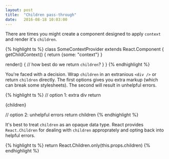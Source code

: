 ```yaml
---
layout: post
title:  "Children pass-through"
date:   2016-08-18 10:03:00
---
```


There are times you might create a component designed to apply `context` and render it's `children`.

{% highlight ts %}
class SomeContextProvider extends React.Component {
  getChildContext() {
    return {some: "context"}
  }

  render() {
    // how best do we return `children`?
  }
}
{% endhighlight %}

You're faced with a decision. Wrap `children` in an extranious `<div />` or return `children` directly. The first options gives you extra markup (which can break some stylesheets). The second will result in unhelpful errors.

{% highlight ts %}
// option 1: extra div
return <div>{children}</div>

// option 2: unhelpful errors
return children
{% endhighlight %}

It's best to treat `children` as an opaque data type. React provides `React.Children` for dealing with `children` approprately and opting back into helpful errors.

{% highlight ts %}
return React.Children.only(this.props.children)
{% endhighlight %}